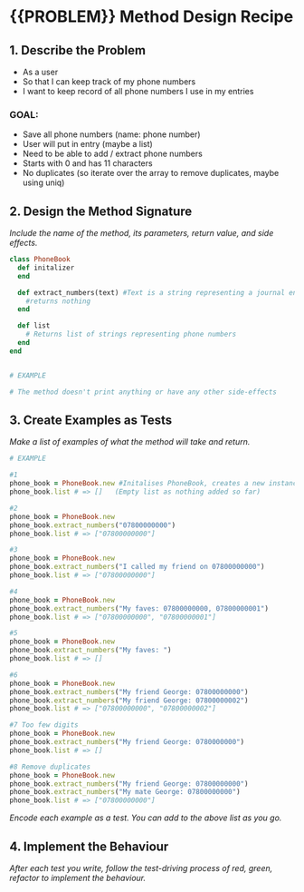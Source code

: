 # {{PROBLEM}} Method Design Recipe

## 1. Describe the Problem

- As a user
- So that I can keep track of my phone numbers
- I want to keep record of all phone numbers I use in my entries 

### GOAL:
- Save all phone numbers (name: phone number)
- User will put in entry (maybe a list)
- Need to be able to add / extract phone numbers 
- Starts with 0 and has 11 characters
- No duplicates (so iterate over the array to remove duplicates, maybe using uniq)
 
## 2. Design the Method Signature

_Include the name of the method, its parameters, return value, and side effects._

```ruby
class PhoneBook
  def initalizer
  end 

  def extract_numbers(text) #Text is a string representing a journal entry
    #returns nothing
  end 

  def list
    # Returns list of strings representing phone numbers
  end 
end 


# EXAMPLE

# The method doesn't print anything or have any other side-effects
```

## 3. Create Examples as Tests

_Make a list of examples of what the method will take and return._

```ruby
# EXAMPLE

#1
phone_book = PhoneBook.new #Initalises PhoneBook, creates a new instance
phone_book.list # => []   (Empty list as nothing added so far)

#2
phone_book = PhoneBook.new 
phone_book.extract_numbers("07800000000")
phone_book.list # => ["07800000000"]

#3
phone_book = PhoneBook.new 
phone_book.extract_numbers("I called my friend on 07800000000")
phone_book.list # => ["07800000000"]

#4
phone_book = PhoneBook.new 
phone_book.extract_numbers("My faves: 07800000000, 07800000001")
phone_book.list # => ["07800000000", "07800000001"]

#5
phone_book = PhoneBook.new 
phone_book.extract_numbers("My faves: ")
phone_book.list # => []

#6
phone_book = PhoneBook.new 
phone_book.extract_numbers("My friend George: 07800000000")
phone_book.extract_numbers("My friend George: 07800000002")
phone_book.list # => ["07800000000", "07800000002"]

#7 Too few digits
phone_book = PhoneBook.new 
phone_book.extract_numbers("My friend George: 0780000000")
phone_book.list # => []

#8 Remove duplicates
phone_book = PhoneBook.new 
phone_book.extract_numbers("My friend George: 07800000000")
phone_book.extract_numbers("My mate George: 07800000000")
phone_book.list # => ["07800000000"]


```

_Encode each example as a test. You can add to the above list as you go._

## 4. Implement the Behaviour

_After each test you write, follow the test-driving process of red, green, refactor to implement the behaviour._
